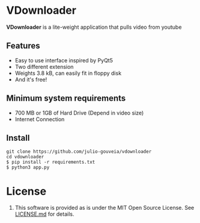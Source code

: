 #  VDownloader

**VDownloader** is a lite-weight application that pulls video from youtube

## Features

+ Easy to use interface inspired by PyQt5
+ Two different extension
+ Weights 3.8 kB, can easily fit in floppy disk
+ And it's free!

## Minimum system requirements

+ 700 MB or 1GB of Hard Drive (Depend in video size)
+ Internet Connection

## Install
```
git clone https://github.com/julio-gouveia/vdownloader
cd vdownloader
$ pip install -r requirements.txt
$ python3 app.py
```

# License

1. This software is provided as is under the MIT Open Source License. See [LICENSE.md](/LICENSE.md) for details.
